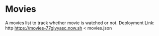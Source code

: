# Movies
A movies list to track whether movie is watched or not.
Deployment Link: http https://movies-77givyasc.now.sh < movies.json
